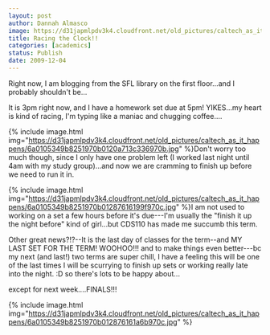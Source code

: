 ```yaml
---
layout: post
author: Dannah Almasco
image: https://d31japmlpdv3k4.cloudfront.net/old_pictures/caltech_as_it_happens/6a0105349b8251970b012876161d52970c.jpg
title: Racing the Clock!!
categories: [academics]
status: Publish
date: 2009-12-04
---
```



Right now, I am blogging from the SFL library on the first floor...and I probably shouldn't be...

It is 3pm right now, and I have a homework set due at 5pm! YIKES...my heart is kind of racing, I'm typing like a maniac and chugging coffee....


{% include image.html img="https://d31japmlpdv3k4.cloudfront.net/old_pictures/caltech_as_it_happens/6a0105349b8251970b0120a713c336970b.jpg" %}Don't worry too much though, since I only have one problem left (I worked last night until 4am with my study group)...and now we are cramming to finish up before we need to run it in.


{% include image.html img="https://d31japmlpdv3k4.cloudfront.net/old_pictures/caltech_as_it_happens/6a0105349b8251970b01287616199f970c.jpg" %}I am not used to working on a set a few hours before it's due---I'm usually the "finish it up the night before" kind of girl...but CDS110 has made me succumb this term.

Other great news?!?--It is the last day of classes for the term--and MY LAST SET FOR THE TERM! WOOHOO!!!
and to make things even better---bc my next (and last!) two terms are super chill, I have a feeling this will be one of the last times I will be scurrying to finish up sets or working really late into the night. :D so there's lots to be happy about...

except for next week....FINALS!!!


{% include image.html img="https://d31japmlpdv3k4.cloudfront.net/old_pictures/caltech_as_it_happens/6a0105349b8251970b012876161a6b970c.jpg" %}

